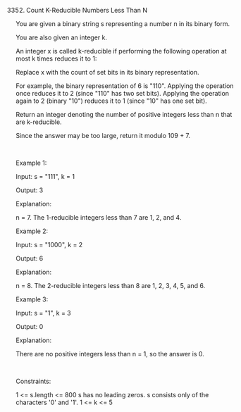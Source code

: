 3352. Count K-Reducible Numbers Less Than N

You are given a binary string s representing a number n in its binary form.

You are also given an integer k.

An integer x is called k-reducible if performing the following operation at most k times reduces it to 1:

Replace x with the count of 
set bits
 in its binary representation.

For example, the binary representation of 6 is "110". Applying the operation once reduces it to 2 (since "110" has two set bits). Applying the operation again to 2 (binary "10") reduces it to 1 (since "10" has one set bit).

Return an integer denoting the number of positive integers less than n that are k-reducible.

Since the answer may be too large, return it modulo 109 + 7.

 

Example 1:

Input: s = "111", k = 1

Output: 3

Explanation:

n = 7. The 1-reducible integers less than 7 are 1, 2, and 4.

Example 2:

Input: s = "1000", k = 2

Output: 6

Explanation:

n = 8. The 2-reducible integers less than 8 are 1, 2, 3, 4, 5, and 6.

Example 3:

Input: s = "1", k = 3

Output: 0

Explanation:

There are no positive integers less than n = 1, so the answer is 0.

 

Constraints:

1 <= s.length <= 800
s has no leading zeros.
s consists only of the characters '0' and '1'.
1 <= k <= 5